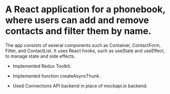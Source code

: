 # A React application for a phonebook, where users can add and remove contacts and filter them by name.

The app consists of several components such as Container, ContactForm, Filter, and ContactList. It uses React hooks, such as useState and useEffect, to manage state and side effects. 

- Implemented Redux Toolkit.

- Implemented function createAsyncThunk.

- Used Connections API backend in place of mockapi.io backend.
